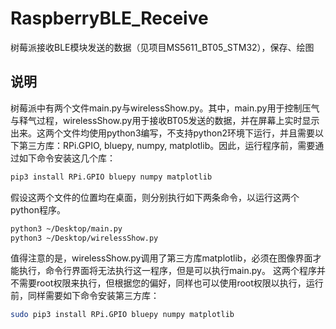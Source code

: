 # RaspberryBLE_Receive
树莓派接收BLE模块发送的数据（见项目MS5611_BT05_STM32），保存、绘图

## 说明
树莓派中有两个文件main.py与wirelessShow.py。其中，main.py用于控制压气与释气过程，wirelessShow.py用于接收BT05发送的数据，并在屏幕上实时显示出来。这两个文件均使用python3编写，不支持python2环境下运行，并且需要以下第三方库：RPi.GPIO, bluepy, numpy, matplotlib。因此，运行程序前，需要通过如下命令安装这几个库：
```bash
pip3 install RPi.GPIO bluepy numpy matplotlib
```
假设这两个文件的位置均在桌面，则分别执行如下两条命令，以运行这两个python程序。
```bash
python3 ~/Desktop/main.py
python3 ~/Desktop/wirelessShow.py
```
值得注意的是，wirelessShow.py调用了第三方库matplotlib，必须在图像界面才能执行，命令行界面将无法执行这一程序，但是可以执行main.py。
这两个程序并不需要root权限来执行，但根据您的偏好，同样也可以使用root权限以执行，运行前，同样需要如下命令安装第三方库：
```bash
sudo pip3 install RPi.GPIO bluepy numpy matplotlib
```

